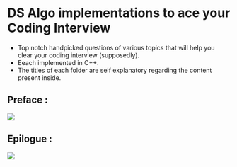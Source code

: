 # DS Algo implementations to ace your Coding Interview

- Top notch handpicked questions of various topics that will help you clear your coding interview (supposedly).
- Eeach implemented in C++. 
- The titles of each folder are self explanatory regarding the content present inside.

## Preface : 
![](https://miro.medium.com/max/642/0*G2xt1UgNhlPASYz5)

## Epilogue :
![](https://miro.medium.com/max/1050/0*oBbe9etfv1mpr83e)
